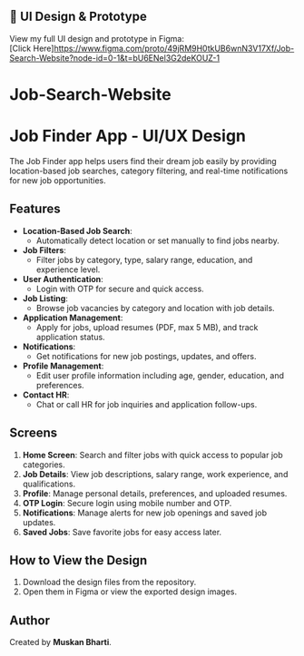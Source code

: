 ## 🎨 UI Design & Prototype  
View my full UI design and prototype in Figma:  
[Click Here]https://www.figma.com/proto/49jRM9H0tkUB6wnN3V17Xf/Job-Search-Website?node-id=0-1&t=bU6ENel3G2deKOUZ-1


# Job-Search-Website
# Job Finder App - UI/UX Design

The Job Finder app helps users find their dream job easily by providing location-based job searches, category filtering, and real-time notifications for new job opportunities.

## Features
- **Location-Based Job Search**:
  - Automatically detect location or set manually to find jobs nearby.
- **Job Filters**:
  - Filter jobs by category, type, salary range, education, and experience level.
- **User Authentication**:
  - Login with OTP for secure and quick access.
- **Job Listing**:
  - Browse job vacancies by category and location with job details.
- **Application Management**:
  - Apply for jobs, upload resumes (PDF, max 5 MB), and track application status.
- **Notifications**:
  - Get notifications for new job postings, updates, and offers.
- **Profile Management**:
  - Edit user profile information including age, gender, education, and preferences.
- **Contact HR**:
  - Chat or call HR for job inquiries and application follow-ups.

## Screens
1. **Home Screen**: Search and filter jobs with quick access to popular job categories.
2. **Job Details**: View job descriptions, salary range, work experience, and qualifications.
3. **Profile**: Manage personal details, preferences, and uploaded resumes.
4. **OTP Login**: Secure login using mobile number and OTP.
5. **Notifications**: Manage alerts for new job openings and saved job updates.
6. **Saved Jobs**: Save favorite jobs for easy access later.

## How to View the Design
1. Download the design files from the repository.
2. Open them in Figma or view the exported design images.

## Author
Created by **Muskan Bharti**.
